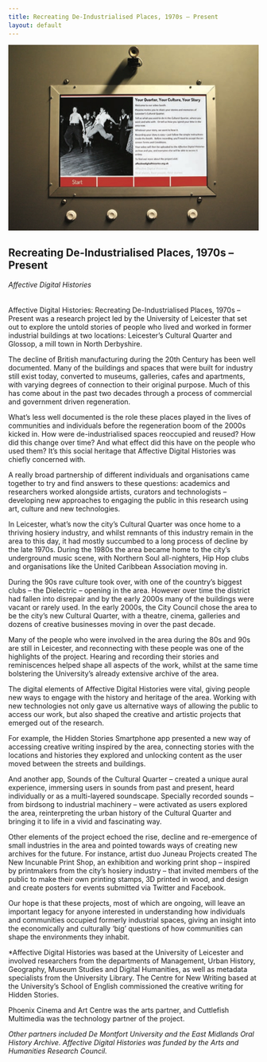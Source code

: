 ```yaml
---
title: Recreating De-Industrialised Places, 1970s – Present
layout: default
---
```


![](images/19.jpg)

## Recreating De-Industrialised Places, 1970s – Present
*Affective Digital Histories*
<br />
<br />
<br />
Affective Digital Histories: Recreating De-Industrialised Places, 1970s – Present was a research project led by the University of Leicester that set out to explore the untold stories of people who lived and worked in former industrial buildings at two locations: Leicester’s Cultural Quarter and Glossop, a mill town in North Derbyshire.

The decline of British manufacturing during the 20th Century has been well documented. Many of the buildings and spaces that were built for industry still exist today, converted to museums, galleries, cafes and apartments, with varying degrees of connection to their original purpose. Much of this has come about in the past two decades through a process of commercial and government driven regeneration.

What’s less well documented is the role these places played in the lives of communities and individuals before the regeneration boom of the 2000s kicked in. How were de-industrialised spaces reoccupied and reused? How did this change over time? And what effect did this have on the people who used them? It’s this social heritage that Affective Digital Histories was chiefly concerned with.

A really broad partnership of different individuals and organisations came together to try and find answers to these questions: academics and researchers worked alongside artists, curators and technologists – developing new approaches to engaging the public in this research using art, culture and new technologies.

In Leicester, what’s now the city’s Cultural Quarter was once home to a thriving hosiery industry, and whilst remnants of this industry remain in the area to this day, it had mostly succumbed to a long process of decline by the late 1970s. During the 1980s the area became home to the city’s underground music scene, with Northern Soul all-nighters, Hip Hop clubs and organisations like the United Caribbean Association moving in.

During the 90s rave culture took over, with one of the country’s biggest clubs – the Dielectric – opening in the area. However over time the district had fallen into disrepair and by the early 2000s many of the buildings were vacant or rarely used. In the early 2000s, the City Council chose the area to be the city’s new Cultural Quarter, with a theatre, cinema, galleries and dozens of creative businesses moving in over the past decade.

Many of the people who were involved in the area during the 80s and 90s are still in Leicester, and reconnecting with these people was one of the highlights of the project. Hearing and recording their stories and reminiscences helped shape all aspects of the work, whilst at the same time bolstering the University’s already extensive archive of the area.

The digital elements of Affective Digital Histories were vital, giving people new ways to engage with the history and heritage of the area. Working with new technologies not only gave us alternative ways of allowing the public to access our work, but also shaped the creative and artistic projects that emerged out of the research.

For example, the Hidden Stories Smartphone app presented a new way of accessing creative writing inspired by the area, connecting stories with the locations and histories they explored and unlocking content as the user moved between the streets and buildings.

And another app, Sounds of the Cultural Quarter – created a unique aural experience, immersing users in sounds from past and present, heard individually or as a multi-layered soundscape. Specially recorded sounds – from birdsong to industrial machinery – were activated as users explored the area, reinterpreting the urban history of the Cultural Quarter and bringing it to life in a vivid and fascinating way.

Other elements of the project echoed the rise, decline and re-emergence of small industries in the area and pointed towards ways of creating new archives for the future. For instance, artist duo Juneau Projects created The New Incunable Print Shop, an exhibition and working print shop – inspired by printmakers from the city’s hosiery industry – that invited members of the public to make their own printing stamps, 3D printed in wood, and design and create posters for events submitted via Twitter and Facebook.

Our hope is that these projects, most of which are ongoing, will leave an important legacy for anyone interested in understanding how individuals and communities occupied formerly industrial spaces, giving an insight into the economically and culturally ‘big’ questions of how communities can shape the environments they inhabit.

*Affective Digital Histories was based at the University of Leicester and involved researchers from the departments of Management, Urban History, Geography, Museum Studies and Digital Humanities, as well as metadata specialists from the University Library. The Centre for New Writing based at the University’s School of English commissioned the creative writing for Hidden Stories.

Phoenix Cinema and Art Centre was the arts partner, and Cuttlefish Multimedia was the technology partner of the project.

*Other partners included De Montfort University and the East Midlands Oral History Archive. Affective Digital Histories was funded by the Arts and Humanities Research Council.*
